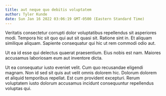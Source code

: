 ```yaml
---
title: aut neque quo debitis voluptatem
author: Tyler Kunde
date: Sun Jan 16 2022 03:06:19 GMT-0500 (Eastern Standard Time)
---
```

Veritatis consectetur corrupti dolor voluptatibus repellendus sit asperiores modi. Tempora hic sit quo qui aut sit quasi sit. Ratione sint in. Et aliquam similique aliquam. Sapiente consequatur qui hic ut rem commodi odio aut.

 Ut ea id esse qui delectus quaerat praesentium. Eius nobis est nam. Maiores accusamus laboriosam eum aut inventore dicta.

 Ut ea consequatur iusto eveniet velit. Cum quo recusandae eligendi magnam. Non id sed sit quis aut velit omnis dolorem hic. Dolorum dolorem et aliquid temporibus repellat. Est cum provident excepturi. Rerum voluptatem iusto dolorum accusamus incidunt consequuntur repellendus voluptas qui.